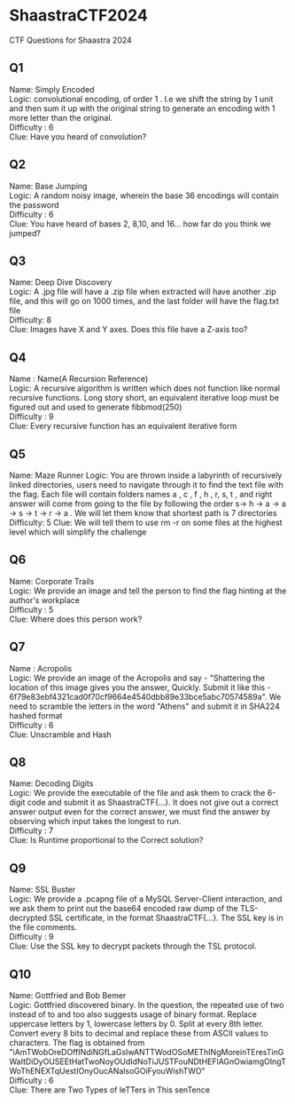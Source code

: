 # ShaastraCTF2024
CTF Questions for Shaastra 2024

## Q1
Name: Simply Encoded  
Logic: convolutional encoding, of order 1 . I.e we shift the string by 1 unit and then sum it up with the original string to generate an encoding with 1 more letter than the original. <br />
Difficulty : 6 <br />
Clue: Have you heard of convolution? <br />


## Q2
Name: Base Jumping <br />
Logic: A random noisy image, wherein the base 36 encodings will contain the password <br />
Difficulty : 6 <br />
Clue: You have heard of bases 2, 8,10, and 16... how far do you think we jumped? <br />


## Q3
Name: Deep Dive Discovery <br />
Logic: A .jpg file will have a .zip file when extracted will have another .zip file, and this will go on 1000 times, and the last folder will have the flag.txt file <br />
Difficulty: 8 <br />
Clue: Images have X and Y axes. Does this file have a Z-axis too? <br />


## Q4
Name : Name(A Recursion Reference) <br />
Logic: A recursive algorithm is written which does not function like normal recursive functions. Long story short, an equivalent iterative loop must be figured out and used to generate fibbmod(250) <br />
Difficulty : 9 <br />
Clue: Every recursive function has an equivalent iterative form <br />


## Q5
Name: Maze Runner
Logic: You are thrown inside a labyrinth of recursively linked directories, users need to navigate through it to find the text file with the flag. Each file will contain folders names a , c , f , h , r, s, t , and right answer will come from going to the file by following the order s-> h -> a -> a -> s -> t -> r -> a . We will let them know that shortest path is 7 directories 
Difficulty: 5
Clue: We will tell them to use rm -r on some files at the highest level which will simplify the challenge


## Q6
Name: Corporate Trails <br />
Logic: We provide an image and tell the person to find the flag hinting at the author's workplace <br />
Difficulty : 5 <br />
Clue: Where does this person work? <br />


## Q7
Name : Acropolis <br />
Logic: We provide an image of the Acropolis and say - "Shattering the location of this image gives you the answer, Quickly. Submit it like this - 6f79e83ebf4321cad0f70cf9664e4540dbb89e33bce5abc70574589a". We need to scramble the letters in the word "Athens" and submit it in SHA224 hashed format<br />
Difficulty : 6 <br />
Clue: Unscramble and Hash <br />


## Q8
Name: Decoding Digits <br />
Logic: We provide the executable of the file and ask them to crack the 6-digit code and submit it as ShaastraCTF{...}. It does not give out a correct answer output even for the correct answer, we must find the answer by observing which input takes the longest to run. <br />
Difficulty : 7 <br />
Clue: Is Runtime proportional to the Correct solution? <br />


## Q9
Name: SSL Buster <br />
Logic: We provide a .pcapng file of a MySQL Server-Client interaction, and we ask them to print out the base64 encoded raw dump of the TLS-decrypted SSL certificate, in the format ShaastraCTF{...}. The SSL key is in the file comments. <br />
Difficulty : 9 <br />
Clue: Use the SSL key to decrypt packets through the TSL protocol. <br />


## Q10
Name: Gottfried and Bob Bemer <br />
Logic: Gottfried discovered binary. In the question, the repeated use of two instead of to and too also suggests usage of binary format. Replace uppercase letters by 1, lowercase letters by 0. Split at every 8th letter. Convert every 8 bits to decimal and replace these from ASCII values to characters. The flag is obtained from "iAmTWobOreDOffINdiNGfLaGsIwANTTWodOSoMEThINgMoreinTEresTinGWaItDiDyOUSEEtHatTwoNoyOUdIdNoTiJUSTFouNDtHEFlAGnOwiamgOIngTWoThENEXTqUestIOnyOucANalsoGOiFyouWishTWO"
 <br />
Difficulty : 6 <br />
Clue: There are Two Types of leTTers in This senTence <br />

